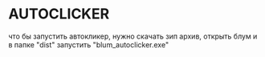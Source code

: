 ﻿# AUTOCLICKER
что бы запустить автокликер, нужно скачать зип архив, открыть блум и в папке "dist" запустить "blum_autoclicker.exe"

